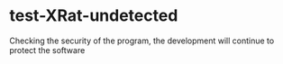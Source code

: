 # test-XRat-undetected

Checking the security of the program, the development will continue to protect the software
